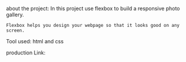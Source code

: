 about the project:
    In this project use flexbox to build a responsive photo gallery.

    Flexbox helps you design your webpage so that it looks good on any screen.

Tool used: html and css

production Link: 